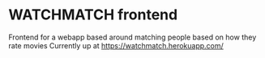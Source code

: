 # WATCHMATCH frontend
Frontend for a webapp based around matching people based on how they rate movies
Currently up at https://watchmatch.herokuapp.com/
